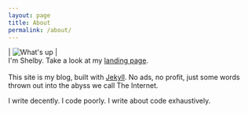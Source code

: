 ```yaml
---
layout: page
title: About
permalink: /about/
---
```


| <img class="textWrapLeft" src="{{ site.url }}/assets/shelby.jpg" alt="What's up"/> | <br>I'm Shelby. Take a look at my [landing page](http://shelbyspees.github.io). <br><br>This site is my blog, built with [Jekyll](http://jekyllrb.com/). No ads, no profit, just some words thrown out into the abyss we call The Internet.

I write decently. I code poorly. I write about code exhaustively.